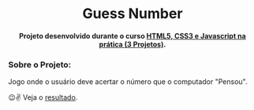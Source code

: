 <h1 align="center" > Guess Number </h1>

<h4 align="center" > Projeto desenvolvido durante o curso <a href="https://www.udemy.com/course/html5-css3-e-javascript-na-pratica-3-projetos/">HTML5, CSS3 e Javascript na prática (3 Projetos)</a>.</h4>  

### Sobre o Projeto: 

Jogo onde o usuário deve acertar o número que o computador "Pensou".

😉✌ Veja o [resultado](https://jaianeoliveira.github.io/guessNumber/).
